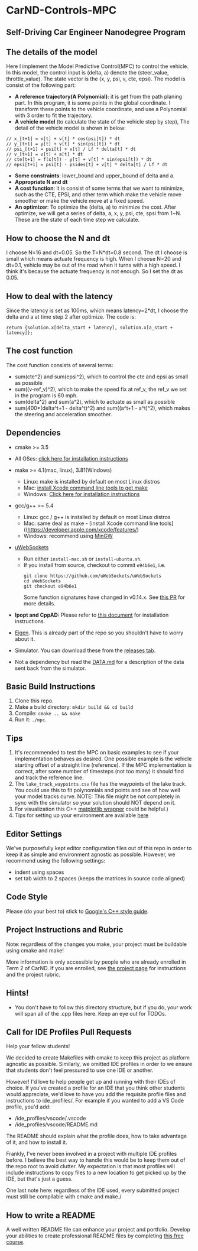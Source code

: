 # CarND-Controls-MPC
Self-Driving Car Engineer Nanodegree Program
---

## The details of the model
Here I implement the Model Predictive Control(MPC) to control the vehicle. In this model, the control input is 
(delta, a) denote the (steer_value, throttle_value). The state vector is the (x, y, psi, v, cte, epsi). The model is consist
 of the following part:
 * **A reference trajectory(A Polynomial)**: it is get from the path planing part. In this program, it is some points in the global coordinate.
 I transform these points to the vehicle coordinate, and use a Polynomial with 3 order to fit the trajectory.
 * **A vehicle model** (to calculate the state of the vehicle step by step), The detail of the vehicle model is shown in below:
 ```$xslt
 // x_[t+1] = x[t] + v[t] * cos(psi[t]) * dt
 // y_[t+1] = y[t] + v[t] * sin(psi[t]) * dt
 // psi_[t+1] = psi[t] + v[t] / Lf * delta[t] * dt
 // v_[t+1] = v[t] + a[t] * dt
 // cte[t+1] = f(x[t]) - y[t] + v[t] * sin(epsi[t]) * dt
 // epsi[t+1] = psi[t] - psides[t] + v[t] * delta[t] / Lf * dt
 ```
 * **Some constraints**: lower_bound and upper_bound of delta and a. 
 * **Appropriate N and dt**
 * **A cost function**: it is consist of some terms that we want to minimize, such as the CTE, EPSI, and other term which make the
 vehicle move smoother or make the vehicle move at a fixed speed. 
 * **An optimizer**: To optimize the (delta, a) to minimize the cost. After optimize, we will get a series of delta, a, x, y, psi, cte, spsi
  from 1~N. These are the state of each time step we calculate.
  
## How to choose the N and dt
I choose N=16 and dt=0.05. So the T=N*dt=0.8 second. The dt I choose is small which means actuate frequency is high.
When I choose N=20 and dt=0.1, vehicle may be out of the road when it turns with a high speed. I think it's because the actuate frequency is not enough.
So I set the dt as 0.05.
## How to deal with the latency
Since the latency is set as 100ms, which means latency=2*dt, I choose the delta and a at time step 2 after optimize. The code is:
```$xslt
return {solution.x[delta_start + latency], solution.x[a_start + latency]};
```
## The cost function
The cost function consists of several terms:
* sum(cte^2) and sum(epsi^2), which to control the cte and epsi as small as possible
* sum((v-ref_v)^2), which to make the speed fix at ref_v, the ref_v we set in the program is 60 mph.
* sum(delta^2) and sum(a^2), which to actuate as small as possible 
* sum(400*(delta^t+1 - delta^t)^2) and sum((a^t+1 - a^t)^2), which makes the steering and  acceleration smoother.
## Dependencies

* cmake >= 3.5
 * All OSes: [click here for installation instructions](https://cmake.org/install/)
* make >= 4.1(mac, linux), 3.81(Windows)
  * Linux: make is installed by default on most Linux distros
  * Mac: [install Xcode command line tools to get make](https://developer.apple.com/xcode/features/)
  * Windows: [Click here for installation instructions](http://gnuwin32.sourceforge.net/packages/make.htm)
* gcc/g++ >= 5.4
  * Linux: gcc / g++ is installed by default on most Linux distros
  * Mac: same deal as make - [install Xcode command line tools]((https://developer.apple.com/xcode/features/)
  * Windows: recommend using [MinGW](http://www.mingw.org/)
* [uWebSockets](https://github.com/uWebSockets/uWebSockets)
  * Run either `install-mac.sh` or `install-ubuntu.sh`.
  * If you install from source, checkout to commit `e94b6e1`, i.e.
    ```
    git clone https://github.com/uWebSockets/uWebSockets
    cd uWebSockets
    git checkout e94b6e1
    ```
    Some function signatures have changed in v0.14.x. See [this PR](https://github.com/udacity/CarND-MPC-Project/pull/3) for more details.

* **Ipopt and CppAD:** Please refer to [this document](https://github.com/udacity/CarND-MPC-Project/blob/master/install_Ipopt_CppAD.md) for installation instructions.
* [Eigen](http://eigen.tuxfamily.org/index.php?title=Main_Page). This is already part of the repo so you shouldn't have to worry about it.
* Simulator. You can download these from the [releases tab](https://github.com/udacity/self-driving-car-sim/releases).
* Not a dependency but read the [DATA.md](./DATA.md) for a description of the data sent back from the simulator.


## Basic Build Instructions

1. Clone this repo.
2. Make a build directory: `mkdir build && cd build`
3. Compile: `cmake .. && make`
4. Run it: `./mpc`.

## Tips

1. It's recommended to test the MPC on basic examples to see if your implementation behaves as desired. One possible example
is the vehicle starting offset of a straight line (reference). If the MPC implementation is correct, after some number of timesteps
(not too many) it should find and track the reference line.
2. The `lake_track_waypoints.csv` file has the waypoints of the lake track. You could use this to fit polynomials and points and see of how well your model tracks curve. NOTE: This file might be not completely in sync with the simulator so your solution should NOT depend on it.
3. For visualization this C++ [matplotlib wrapper](https://github.com/lava/matplotlib-cpp) could be helpful.)
4.  Tips for setting up your environment are available [here](https://classroom.udacity.com/nanodegrees/nd013/parts/40f38239-66b6-46ec-ae68-03afd8a601c8/modules/0949fca6-b379-42af-a919-ee50aa304e6a/lessons/f758c44c-5e40-4e01-93b5-1a82aa4e044f/concepts/23d376c7-0195-4276-bdf0-e02f1f3c665d)

## Editor Settings

We've purposefully kept editor configuration files out of this repo in order to
keep it as simple and environment agnostic as possible. However, we recommend
using the following settings:

* indent using spaces
* set tab width to 2 spaces (keeps the matrices in source code aligned)

## Code Style

Please (do your best to) stick to [Google's C++ style guide](https://google.github.io/styleguide/cppguide.html).

## Project Instructions and Rubric

Note: regardless of the changes you make, your project must be buildable using
cmake and make!

More information is only accessible by people who are already enrolled in Term 2
of CarND. If you are enrolled, see [the project page](https://classroom.udacity.com/nanodegrees/nd013/parts/40f38239-66b6-46ec-ae68-03afd8a601c8/modules/f1820894-8322-4bb3-81aa-b26b3c6dcbaf/lessons/b1ff3be0-c904-438e-aad3-2b5379f0e0c3/concepts/1a2255a0-e23c-44cf-8d41-39b8a3c8264a)
for instructions and the project rubric.

## Hints!

* You don't have to follow this directory structure, but if you do, your work
  will span all of the .cpp files here. Keep an eye out for TODOs.

## Call for IDE Profiles Pull Requests

Help your fellow students!

We decided to create Makefiles with cmake to keep this project as platform
agnostic as possible. Similarly, we omitted IDE profiles in order to we ensure
that students don't feel pressured to use one IDE or another.

However! I'd love to help people get up and running with their IDEs of choice.
If you've created a profile for an IDE that you think other students would
appreciate, we'd love to have you add the requisite profile files and
instructions to ide_profiles/. For example if you wanted to add a VS Code
profile, you'd add:

* /ide_profiles/vscode/.vscode
* /ide_profiles/vscode/README.md

The README should explain what the profile does, how to take advantage of it,
and how to install it.

Frankly, I've never been involved in a project with multiple IDE profiles
before. I believe the best way to handle this would be to keep them out of the
repo root to avoid clutter. My expectation is that most profiles will include
instructions to copy files to a new location to get picked up by the IDE, but
that's just a guess.

One last note here: regardless of the IDE used, every submitted project must
still be compilable with cmake and make./

## How to write a README
A well written README file can enhance your project and portfolio.  Develop your abilities to create professional README files by completing [this free course](https://www.udacity.com/course/writing-readmes--ud777).

